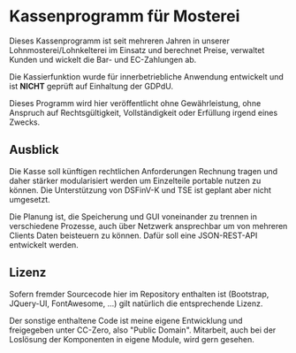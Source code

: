# Kassenprogramm für Mosterei

Dieses Kassenprogramm ist seit mehreren Jahren in unserer Lohnmosterei/Lohnkelterei im Einsatz und berechnet Preise, verwaltet Kunden und wickelt die Bar- und EC-Zahlungen ab.

Die Kassierfunktion wurde für innerbetriebliche Anwendung entwickelt und ist **NICHT** geprüft auf Einhaltung der GDPdU.

Dieses Programm wird hier veröffentlicht ohne Gewährleistung, ohne Anspruch auf Rechtsgültigkeit, Vollständigkeit oder Erfüllung irgend eines Zwecks.

## Ausblick

Die Kasse soll künftigen rechtlichen Anforderungen Rechnung tragen und daher stärker modularisiert werden um Einzelteile portable nutzen zu können. Die Unterstützung von DSFinV-K und TSE ist geplant aber nicht umgesetzt.

Die Planung ist, die Speicherung und GUI voneinander zu trennen in verschiedene Prozesse, auch über Netzwerk ansprechbar um von mehreren Clients Daten beisteuern zu können. Dafür soll eine JSON-REST-API entwickelt werden.

## Lizenz

Sofern fremder Sourcecode hier im Repository enthalten ist (Bootstrap, JQuery-UI, FontAwesome, ...) gilt natürlich die entsprechende Lizenz.

Der sonstige enthaltene Code ist meine eigene Entwicklung und freigegeben unter CC-Zero, also "Public Domain". Mitarbeit, auch bei der Loslösung der Komponenten in eigene Module, wird gern gesehen.


